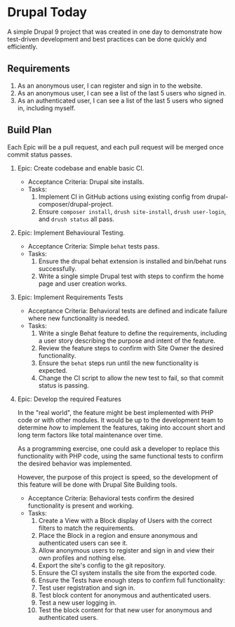 # Drupal Today

A simple Drupal 9 project that was created in one day to demonstrate how  
test-driven development and best practices can be done quickly and efficiently.

## Requirements

1. As an anonymous user, I can register and sign in to the website.
2. As an anonymous user, I can see a list of the last 5 users who signed in.
2. As an authenticated user, I can see a list of the last 5 users who signed in, including myself.

## Build Plan

Each Epic will be a pull request, and each pull request will be merged once commit status passes.

1. Epic: Create codebase and enable basic CI. 
   - Acceptance Criteria: Drupal site installs.
   - Tasks:
     1. Implement CI in GitHub actions using existing config from drupal-composer/drupal-project.
     2. Ensure `composer install`, `drush site-install`, `drush user-login`, and `drush status` all pass.

2. Epic: Implement Behavioural Testing.
   - Acceptance Criteria: Simple `behat` tests pass.
   - Tasks: 
     1. Ensure the drupal behat extension is installed and bin/behat runs successfully.
     2. Write a single simple Drupal test with steps to confirm the home page and user creation works.

3. Epic:  Implement Requirements Tests
   - Acceptance Criteria: Behavioral tests are defined and indicate failure where new functionality is needed.
   - Tasks:
     1. Write a single Behat feature to define the requirements, including a user story describing the purpose and intent of the feature.
     2. Review the feature steps to confirm with Site Owner the desired functionality.
     3. Ensure the `behat` steps run until the new functionality is expected.
     4. Change the CI script to allow the new test to fail, so that commit status is passing.

4. Epic: Develop the required Features

    In the "real world", the feature might be best implemented with PHP code or with other modules. 
    It would be up to the development team to determine *how* to implement the features, taking into account
    short and long term factors like total maintenance over time.
    
    As a programming exercise, one could ask a developer to replace this functionality with PHP code, 
    using the same functional tests to confirm the desired behavior was implemented.

    However, the purpose of this project is speed, so the development of this feature will be done with Drupal Site Building tools.

    - Acceptance Criteria: Behavioral tests confirm the desired functionality is present and working.
    - Tasks:
      1. Create a View with a Block display of Users with the correct filters to match the requirements.
      2. Place the Block in a region and ensure anonymous and authenticated users can see it.
      3. Allow anonymous users to register and sign in and view their own profiles and nothing else.
      4. Export the site's config to the git repository.
      5. Ensure the CI system installs the site from the exported code.
      6. Ensure the Tests have enough steps to confirm full functionality:
        1. Test user registration and sign in.
        2. Test block content for anonymous and authenticated users.
        3. Test a new user logging in.
        4. Test the block content for that new user for anonymous and authenticated users.
